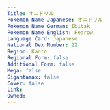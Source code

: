 ```yaml
---
﻿Title: オニドリル
Pokemon Name Japanese: オニドリル
Pokemon Name German: Ibitak
Pokemon Name English: Fearow
Language Card: Japanese
National Dex Number: 22
Region: Kanto
Regional Form: false
Additional Form: false
Mega: false
Gigantamax: false
Cover: false
Link: 
Owned: 
---
```

